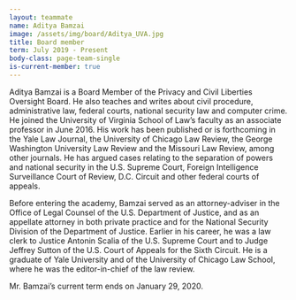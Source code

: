```yaml
---
layout: teammate
name: Aditya Bamzai
image: /assets/img/board/Aditya_UVA.jpg
title: Board member
term: July 2019 - Present
body-class: page-team-single
is-current-member: true
---
```

Aditya Bamzai is a Board Member of the Privacy and Civil Liberties Oversight Board. He also teaches and writes about civil procedure, administrative law, federal courts, national security law and computer crime. He joined the University of Virginia School of Law’s faculty as an associate professor in June 2016. His work has been published or is forthcoming in the Yale Law Journal, the University of Chicago Law Review, the George Washington University Law Review and the Missouri Law Review, among other journals. He has argued cases relating to the separation of powers and national security in the U.S. Supreme Court, Foreign Intelligence Surveillance Court of Review, D.C. Circuit and other federal courts of appeals.
 
Before entering the academy, Bamzai served as an attorney-adviser in the Office of Legal Counsel of the U.S. Department of Justice, and as an appellate attorney in both private practice and for the National Security Division of the Department of Justice. Earlier in his career, he was a law clerk to Justice Antonin Scalia of the U.S. Supreme Court and to Judge Jeffrey Sutton of the U.S. Court of Appeals for the Sixth Circuit. He is a graduate of Yale University and of the University of Chicago Law School, where he was the editor-in-chief of the law review.
 
Mr. Bamzai’s current term ends on January 29, 2020. 
